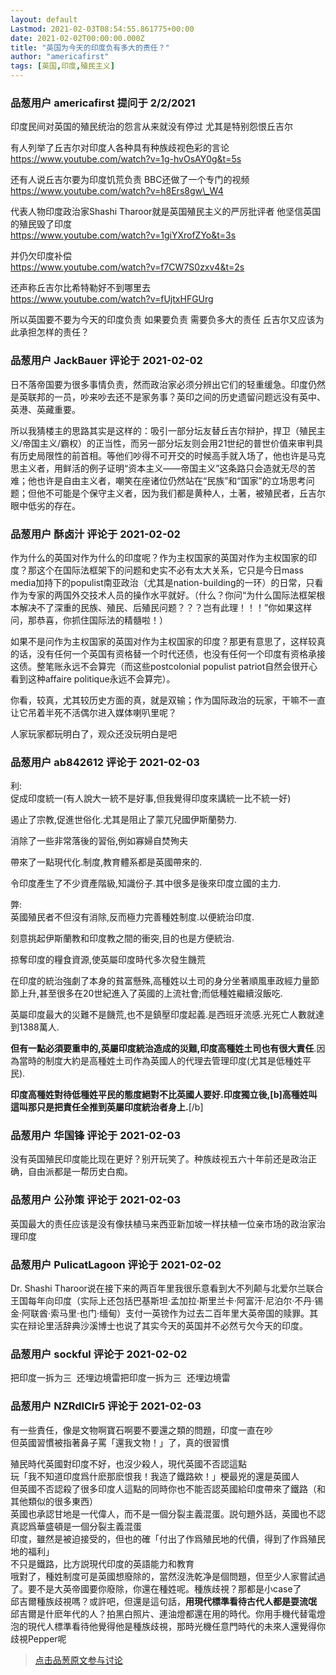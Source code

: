 ```yaml
---
layout: default
Lastmod: 2021-02-03T08:54:55.861775+00:00
date: 2021-02-02T00:00:00.000Z
title: "英国为今天的印度负有多大的责任？"
author: "americafirst"
tags: [英国,印度,殖民主义]
---
```



### 品葱用户 **americafirst** 提问于 2/2/2021
    
印度民间对英国的殖民统治的怨言从来就没有停过 尤其是特别怨恨丘吉尔   
  
有人列举了丘吉尔对印度人各种具有种族歧视色彩的言论  
https://www.youtube.com/watch?v=1g-hvOsAY0g&t=5s  
  
还有人说丘吉尔要为印度饥荒负责 BBC还做了一个专门的视频  
https://www.youtube.com/watch?v=h8Ers8gw\_W4  
  
代表人物印度政治家Shashi Tharoor就是英国殖民主义的严厉批评者 他坚信英国的殖民毁了印度  
https://www.youtube.com/watch?v=1giYXrofZYo&t=3s  
  
并仍欠印度补偿   
https://www.youtube.com/watch?v=f7CW7S0zxv4&t=2s  
  
还声称丘吉尔比希特勒好不到哪里去  
https://www.youtube.com/watch?v=fUjtxHFGUrg  
  
所以英国要不要为今天的印度负责 如果要负责 需要负多大的责任 丘吉尔又应该为此承担怎样的责任？
    
                

### 品葱用户 **JackBauer** 评论于 2021-02-02
        
日不落帝国要为很多事情负责，然而政治家必须分辨出它们的轻重缓急。印度仍然是英联邦的一员，吵来吵去还不是家务事？英印之间的历史遗留问题远没有英中、英港、英藏重要。  
  
所以我猜楼主的思路其实是这样的：吸引一部分坛友替丘吉尔辩护，捍卫（殖民主义/帝国主义/霸权）的正当性，而另一部分坛友则会用21世纪的普世价值来审判具有历史局限性的前首相。等他们吵得不可开交的时候高手就入场了，他也许是马克思主义者，用鲜活的例子证明“资本主义——帝国主义”这条路只会造就无尽的苦难；他也许是自由主义者，嘲笑在座诸位仍然站在“民族”和“国家”的立场思考问题；但他不可能是个保守主义者，因为我们都是黄种人，土著，被殖民者，丘吉尔眼中低劣的存在。
        
                

### 品葱用户 **酥卤汁** 评论于 2021-02-02
        
作为什么的英国对作为什么的印度呢？作为主权国家的英国对作为主权国家的印度？那这个在国际法框架下的问题和史实不必有太大关系，它只是今日mass media加持下的populist南亚政治（尤其是nation-building的一环）的日常，只看作为专家的两国外交技术人员的操作水平就好。（什么？你问“为什么国际法框架根本解决不了深重的民族、殖民、后殖民问题？？？岂有此理！！！”你如果这样问，那恭喜，你抓住国际法的精髓啦！）  
  
如果不是问作为主权国家的英国对作为主权国家的印度？那更有意思了，这样较真的话，没有任何一个英国有资格替一个时代还债，也没有任何一个印度有资格承接这债。整笔账永远不会算完（而这些postcolonial populist patriot自然会很开心看到这种affaire politique永远不会算完）。  
  
你看，较真，尤其较历史方面的真，就是双输；作为国际政治的玩家，干嘛不一直让它吊着半死不活偶尔进入媒体喇叭里呢？  
  
人家玩家都玩明白了，观众还没玩明白是吧
        
                

### 品葱用户 **ab842612** 评论于 2021-02-03
        
利:  
促成印度統一(有人說大一統不是好事,但我覺得印度來講統一比不統一好)  
  
遏止了宗教,促進世俗化.尤其是阻止了蒙兀兒國伊斯蘭勢力.  
  
消除了一些非常落後的習俗,例如寡婦自焚殉夫  
  
帶來了一點現代化.制度,教育體系都是英國帶來的.  
  
令印度產生了不少資產階級,知識份子.其中很多是後來印度立國的主力.  
  
弊:  
英國殖民者不但沒有消除,反而極力完善種姓制度.以便統治印度.  
  
刻意挑起伊斯蘭教和印度教之間的衝突,目的也是方便統治.  
  
掠奪印度的糧食資源,使英屬印度時代多次發生饑荒  
  
在印度的統治強劇了本身的貧富懸殊,高種姓以土司的身分坐著順風車政經力量節節上升,甚至很多在20世紀進入了英國的上流社會;而低種姓繼續沒飯吃.  
  
英屬印度最大的災難不是饑荒,也不是鎮壓印度起義.是西班牙流感.光死亡人數就達到1388萬人.  
  
  
  
  
  
**但有一點必須要重申的,英屬印度統治造成的災難,印度高種姓土司也有很大責任**.因為當時的制度大約是高種姓土司作為英國人的代理去管理印度(尤其是低種姓平民).  
  
**印度高種姓對待低種姓平民的態度絕對不比英國人要好.印度獨立後,\[b\]高種姓叫這叫那只是把責任全推到英屬印度統治者身上.**\[/b\]
        
                

### 品葱用户 **华国锋** 评论于 2021-02-03
        
没有英国殖民印度能比现在更好？别开玩笑了。种族歧视五六十年前还是政治正确，自由派都是一帮历史白痴。
        
                

### 品葱用户 **公孙策** 评论于 2021-02-03
        
英国最大的责任应该是没有像扶植马来西亚新加坡一样扶植一位亲市场的政治家治理印度
        
                

### 品葱用户 **PulicatLagoon** 评论于 2021-02-02
        
Dr. Shashi Tharoor说在接下来的两百年里我很乐意看到大不列颠与北爱尔兰联合王国每年向印度（实际上还包括巴基斯坦·孟加拉·斯里兰卡·阿富汗·尼泊尔·不丹·锡金·阿联酋·索马里·也门·缅甸）支付一英镑作为过去二百年里大英帝国的赎罪。其实在辩论里活辞典沙溪博士也说了其实今天的英国并不必然亏欠今天的印度。
        
                

### 品葱用户 **sockful** 评论于 2021-02-02
        
把印度一拆为三  还埋边境雷把印度一拆为三  还埋边境雷
        
                

### 品葱用户 **NZRdlClr5** 评论于 2021-02-03
        
有一些責任，像是文物啊寶石啊要不要還之類的問題，印度一直在吵  
但英國習慣被指著鼻子罵「還我文物！」了，真的很習慣  
  
殖民時代英國對印度不好，也沒少殺人，現代英國不否認這點  
玩「我不知道印度爲什麽那麽恨我！我造了鐵路欸！」梗最兇的還是英國人  
但英國不否認殺了很多印度人這點的同時你也不能否認英國給印度帶來了鐵路（和其他類似的很多東西）  
英國也承認甘地是一代偉人，而不是一個分裂主義混蛋。説句題外話，英國也不認真認爲華盛頓是一個分裂主義混蛋  
印度，雖然是被迫接受的，但也的確「付出了作爲殖民地的代價，得到了作爲殖民地的福利」  
不只是鐵路，比方説現代印度的英語能力和教育  
哦對了，種姓制度可是英國想廢除的，當然沒洗乾净是個問題，但至少人家嘗試過了。要不是大英帝國要你廢除，你還在種姓呢。種族歧視？那都是小case了  
邱吉爾種族歧視嗎？或許吧，但還是這句話，**用現代標準看待古代人都是耍流氓**  
邱吉爾是什麽年代的人？拍黑白照片、連油燈都還在用的時代。你用手機代替電燈泡的現代人標準看待他覺得他是種族歧視，那時光機任意門時代的未來人還覺得你歧視Pepper呢
        
                





> [点击品葱原文参与讨论](https://pincong.rocks/question/36082)

